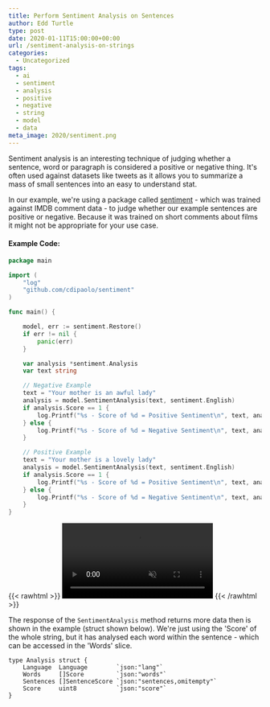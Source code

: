 ```yaml
---
title: Perform Sentiment Analysis on Sentences
author: Edd Turtle
type: post
date: 2020-01-11T15:00:00+00:00
url: /sentiment-analysis-on-strings
categories:
  - Uncategorized
tags:
  - ai
  - sentiment
  - analysis
  - positive
  - negative
  - string
  - model
  - data
meta_image: 2020/sentiment.png
---
```


Sentiment analysis is an interesting technique of judging whether a sentence, word or paragraph is considered a positive or negative thing. It's often used against datasets like tweets as it allows you to summarize a mass of small sentences into an easy to understand stat.

In our example, we're using a package called [sentiment](https://github.com/cdipaolo/sentiment) - which was trained against IMDB comment data - to judge whether our example sentences are positive or negative. Because it was trained on short comments about films it might not be appropriate for your use case.

#### Example Code:

```go
package main

import (
	"log"
	"github.com/cdipaolo/sentiment"
)

func main() {

	model, err := sentiment.Restore()
	if err != nil {
		panic(err)
	}

	var analysis *sentiment.Analysis
	var text string

	// Negative Example
	text = "Your mother is an awful lady"
	analysis = model.SentimentAnalysis(text, sentiment.English)
	if analysis.Score == 1 {
		log.Printf("%s - Score of %d = Positive Sentiment\n", text, analysis.Score)
	} else {
		log.Printf("%s - Score of %d = Negative Sentiment\n", text, analysis.Score)
	}

	// Positive Example
	text = "Your mother is a lovely lady"
	analysis = model.SentimentAnalysis(text, sentiment.English)
	if analysis.Score == 1 {
		log.Printf("%s - Score of %d = Positive Sentiment\n", text, analysis.Score)
	} else {
		log.Printf("%s - Score of %d = Negative Sentiment\n", text, analysis.Score)
	}
}
```

{{< rawhtml >}}
    <video autoplay loop muted playsinline>
        <source src="/img/2020/sentiment.webm" type="video/webm">
        <source src="/img/2020/sentiment.mp4" type="video/mp4">
    </video>
{{< /rawhtml >}}

The response of the `SentimentAnalysis` method returns more data then is shown in the example (struct shown below). We're just using the 'Score' of the whole string, but it has analysed each word within the sentence - which can be accessed in the 'Words' slice.

```
type Analysis struct {
    Language  Language        `json:"lang"`
    Words     []Score         `json:"words"`
    Sentences []SentenceScore `json:"sentences,omitempty"`
    Score     uint8           `json:"score"`
}
```